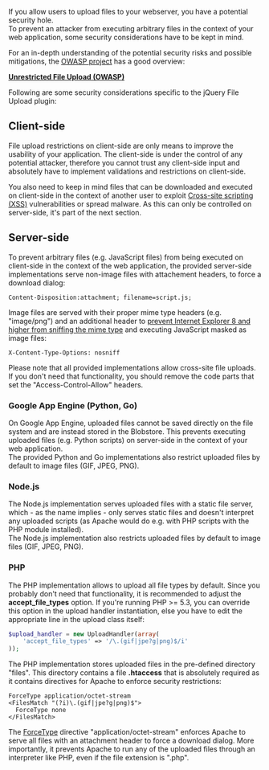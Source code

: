 If you allow users to upload files to your webserver, you have a potential security hole.  
To prevent an attacker from executing arbitrary files in the context of your web application, some security considerations have to be kept in mind.

For an in-depth understanding of the potential security risks and possible mitigations, the [OWASP project](https://www.owasp.org/) has a good overview:

**[Unrestricted File Upload (OWASP)](https://www.owasp.org/index.php/Unrestricted_File_Upload)**


Following are some security considerations specific to the jQuery File Upload plugin:

## Client-side
File upload restrictions on client-side are only means to improve the usability of your application.
The client-side is under the control of any potential attacker, therefore you cannot trust any client-side input and absolutely have to implement validations and restrictions on client-side.

You also need to keep in mind files that can be downloaded and executed on client-side in the context of another user to exploit [Cross-site scripting (XSS)](https://www.owasp.org/index.php/Cross-site_Scripting_(XSS)) vulnerabilities or spread malware. As this can only be controlled on server-side, it's part of the next section.

## Server-side

To prevent arbitrary files (e.g. JavaScript files) from being executed on client-side in the context of the web application, the provided server-side implementations serve non-image files with attachement headers, to force a download dialog:

```
Content-Disposition:attachment; filename=script.js;
```

Image files are served with their proper mime type headers (e.g. "image/png") and an additional header to [prevent Internet Explorer 8 and higher from sniffing the mime type](http://blogs.msdn.com/b/ie/archive/2008/07/02/ie8-security-part-v-comprehensive-protection.aspx) and executing JavaScript masked as image files:

```
X-Content-Type-Options: nosniff
```

Please note that all provided implementations allow cross-site file uploads. If you don't need that functionality, you should remove the code parts that set the "Access-Control-Allow" headers.

### Google App Engine (Python, Go)
On Google App Engine, uploaded files cannot be saved directly on the file system and are instead stored in the Blobstore. This prevents executing uploaded files (e.g. Python scripts) on server-side in the context of your web application.  
The provided Python and Go implementations also restrict uploaded files by default to image files (GIF, JPEG, PNG).

### Node.js
The Node.js implementation serves uploaded files with a static file server, which - as the name implies - only serves static files and doesn't interpret any uploaded scripts (as Apache would do e.g. with PHP scripts with the PHP module installed).  
The Node.js implementation also restricts uploaded files by default to image files (GIF, JPEG, PNG).

### PHP
The PHP implementation allows to upload all file types by default. Since you probably don't need that functionality, it is recommended to adjust the **accept_file_types** option. If you're running PHP >= 5.3, you can override this option in the upload handler instantiation, else you have to edit the appropriate line in the upload class itself:

```php
$upload_handler = new UploadHandler(array(
    'accept_file_types' => '/\.(gif|jpe?g|png)$/i'
));
```

The PHP implementation stores uploaded files in the pre-defined directory "files". This directory contains a file **.htaccess** that is absolutely required as it contains directives for Apache to enforce security restrictions:

```
ForceType application/octet-stream
<FilesMatch "(?i)\.(gif|jpe?g|png)$">
  ForceType none
</FilesMatch>
```

The [ForceType](http://httpd.apache.org/docs/2.4/mod/core.html#forcetype) directive "application/octet-stream" enforces Apache to serve all files with an attachment header to force a download dialog. More importantly, it prevents Apache to run any of the uploaded files through an interpreter like PHP, even if the file extension is ".php".